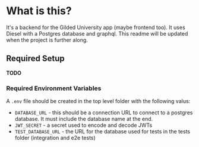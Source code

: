 # What is this?

It's a backend for the Gilded University app (maybe frontend too). It uses Diesel with a Postgres database and graphql.
This readme will be updated when the project is further along.

## Required Setup
**TODO**

### Required Environment Variables
A `.env` file should be created in the top level folder with the following valus:

* `DATABASE_URL` - this should be a connection URL to connect to a postgres database. It must include the database name at the end.
* `JWT_SECRET` - a secret used to encode and decode JWTs
* `TEST_DATABASE_URL` - the URL for the database used for tests in the tests folder (integration and e2e tests)